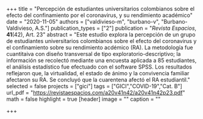 +++
title = "Percepción de estudiantes universitarios colombianos sobre el efecto del confinamiento por el coronavirus, y su rendimiento académico"
date = "2020-11-05"
authors = ["valdivieso-m", "burbano-v", "Burbano-Valdivieso, A.S."]
publication_types = ["2"]
publication = "*Revista Espacios*, **41**(42), Art. 23"
abstract = "Este estudio explora la percepción de un grupo de estudiantes universitarios colombianos sobre el efecto del coronavirus y el confinamiento sobre su rendimiento acdémico (RA). La metodología fue cuantitaiva con diseño transversal de tipo exploratorio-descriptivo; la información se recolectó mediante una encuesta aplicada a 85 estudiantes, el análisis estadístico fue efectuado con el software SPSS. Los resultados reflejaron que, la virtualidad, el estado de ánimo y la convivencia familiar afectaron su RA. Se concluyó que la cuarentena afectó el RA estudiantil."
selected = false
projects = ["gici"]
tags = ["GICI","COVID-19","Cat. B"]
url_pdf = "https://revistaespacios.com/a20v41n42/a20v41n42p23.pdf"
math = false
highlight = true
[header]
image = ""
caption = ""

+++
